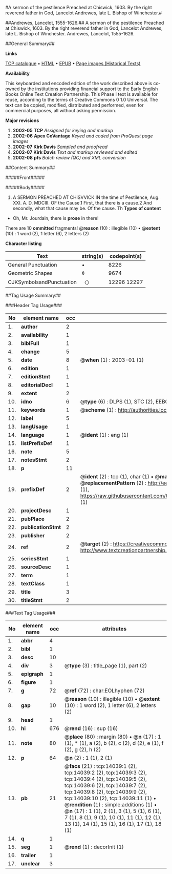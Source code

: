#A sermon of the pestilence Preached at Chiswick, 1603. By the right reverend father in God, Lancelot Andrewes, late L. Bishop of Winchester.#

##Andrewes, Lancelot, 1555-1626.##
A sermon of the pestilence Preached at Chiswick, 1603. By the right reverend father in God, Lancelot Andrewes, late L. Bishop of Winchester.
Andrewes, Lancelot, 1555-1626.

##General Summary##

**Links**

[TCP catalogue](http://www.ota.ox.ac.uk/tcp/)  • 
[HTML](http://tei.it.ox.ac.uk/tcp/Texts-HTML/free/A19/A19678.html)  • 
[EPUB](http://tei.it.ox.ac.uk/tcp/Texts-EPUB/free/A19/A19678.epub) • 
[Page images (Historical Texts)](https://data.historicaltexts.jisc.ac.uk/view?pubId=eebo-99848917e&pageId=eebo-99848917e-14039-1)

**Availability**

This keyboarded and encoded edition of the
	       work described above is co-owned by the institutions
	       providing financial support to the Early English Books
	       Online Text Creation Partnership. This Phase I text is
	       available for reuse, according to the terms of Creative
	       Commons 0 1.0 Universal. The text can be copied,
	       modified, distributed and performed, even for
	       commercial purposes, all without asking permission.

**Major revisions**

1. __2002-05__ __TCP__ *Assigned for keying and markup*
1. __2002-06__ __Apex CoVantage__ *Keyed and coded from ProQuest page images*
1. __2002-07__ __Kirk Davis__ *Sampled and proofread*
1. __2002-07__ __Kirk Davis__ *Text and markup reviewed and edited*
1. __2002-08__ __pfs__ *Batch review (QC) and XML conversion*

##Content Summary##

#####Front#####

#####Body#####

1. A SERMON PREACHED AT CHISVVICK IN the time of Pestilence, Aug. XXI. A. D. MDCIII.
OF the Cause.1 First, that there is a cause.2 And secondly, what that cause may be. Of the cause. Th
**Types of content**

  * Oh, Mr. Jourdain, there is **prose** in there!

There are 10 **ommitted** fragments! 
 @__reason__ (10) : illegible (10)  •  @__extent__ (10) : 1 word (2), 1 letter (6), 2 letters (2)

**Character listing**


|Text|string(s)|codepoint(s)|
|---|---|---|
|General Punctuation|•|8226|
|Geometric Shapes|◊|9674|
|CJKSymbolsandPunctuation|〈〉|12296 12297|

##Tag Usage Summary##

###Header Tag Usage###

|No|element name|occ|attributes|
|---|---|---|---|
|1.|__author__|2||
|2.|__availability__|1||
|3.|__biblFull__|1||
|4.|__change__|5||
|5.|__date__|8| @__when__ (1) : 2003-01 (1)|
|6.|__edition__|1||
|7.|__editionStmt__|1||
|8.|__editorialDecl__|1||
|9.|__extent__|2||
|10.|__idno__|6| @__type__ (6) : DLPS (1), STC (2), EEBO-CITATION (1), PROQUEST (1), VID (1)|
|11.|__keywords__|1| @__scheme__ (1) : http://authorities.loc.gov/ (1)|
|12.|__label__|5||
|13.|__langUsage__|1||
|14.|__language__|1| @__ident__ (1) : eng (1)|
|15.|__listPrefixDef__|1||
|16.|__note__|5||
|17.|__notesStmt__|2||
|18.|__p__|11||
|19.|__prefixDef__|2| @__ident__ (2) : tcp (1), char (1)  •  @__matchPattern__ (2) : ([0-9\-]+):([0-9IVX]+) (1), (.+) (1)  •  @__replacementPattern__ (2) : http://eebo.chadwyck.com/downloadtiff?vid=$1&page=$2 (1), https://raw.githubusercontent.com/textcreationpartnership/Texts/master/tcpchars.xml#$1 (1)|
|20.|__projectDesc__|1||
|21.|__pubPlace__|2||
|22.|__publicationStmt__|2||
|23.|__publisher__|2||
|24.|__ref__|2| @__target__ (2) : https://creativecommons.org/publicdomain/zero/1.0/ (1), http://www.textcreationpartnership.org/docs/. (1)|
|25.|__seriesStmt__|1||
|26.|__sourceDesc__|1||
|27.|__term__|1||
|28.|__textClass__|1||
|29.|__title__|3||
|30.|__titleStmt__|2||


###Text Tag Usage###

|No|element name|occ|attributes|
|---|---|---|---|
|1.|__abbr__|4||
|2.|__bibl__|1||
|3.|__desc__|10||
|4.|__div__|3| @__type__ (3) : title_page (1), part (2)|
|5.|__epigraph__|1||
|6.|__figure__|1||
|7.|__g__|72| @__ref__ (72) : char:EOLhyphen (72)|
|8.|__gap__|10| @__reason__ (10) : illegible (10)  •  @__extent__ (10) : 1 word (2), 1 letter (6), 2 letters (2)|
|9.|__head__|1||
|10.|__hi__|676| @__rend__ (16) : sup (16)|
|11.|__note__|80| @__place__ (80) : margin (80)  •  @__n__ (17) : 1 (1), * (1), a (2), b (2), c (2), d (2), e (1), f (2), g (2), h (2)|
|12.|__p__|64| @__n__ (2) : 1 (1), 2 (1)|
|13.|__pb__|21| @__facs__ (21) : tcp:14039:1 (2), tcp:14039:2 (2), tcp:14039:3 (2), tcp:14039:4 (2), tcp:14039:5 (2), tcp:14039:6 (2), tcp:14039:7 (2), tcp:14039:8 (2), tcp:14039:9 (2), tcp:14039:10 (2), tcp:14039:11 (1)  •  @__rendition__ (1) : simple:additions (1)  •  @__n__ (17) : 1 (1), 2 (1), 3 (1), 5 (1), 6 (1), 7 (1), 8 (1), 9 (1), 10 (1), 11 (1), 12 (1), 13 (1), 14 (1), 15 (1), 16 (1), 17 (1), 18 (1)|
|14.|__q__|1||
|15.|__seg__|1| @__rend__ (1) : decorInit (1)|
|16.|__trailer__|1||
|17.|__unclear__|3||
